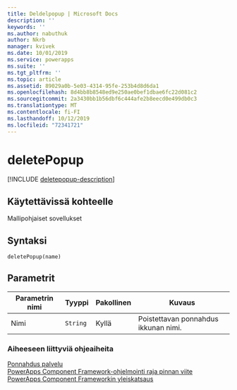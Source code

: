 ```yaml
---
title: Deldelpopup | Microsoft Docs
description: ''
keywords: ''
ms.author: nabuthuk
author: Nkrb
manager: kvivek
ms.date: 10/01/2019
ms.service: powerapps
ms.suite: ''
ms.tgt_pltfrm: ''
ms.topic: article
ms.assetid: 89029a0b-5e03-4314-95fe-253b4d8d6da1
ms.openlocfilehash: 8d4bb8b8548ed9e250ae0bef1dbae6fc22d081c2
ms.sourcegitcommit: 2a3430bb1b56dbf6c444afe2b8eecd0e499db0c3
ms.translationtype: MT
ms.contentlocale: fi-FI
ms.lasthandoff: 10/12/2019
ms.locfileid: "72341721"
---
```

# <a name="deletepopup"></a>deletePopup

[!INCLUDE [deletepopup-description](includes/deletepopup-description.md)]

## <a name="available-for"></a>Käytettävissä kohteelle 

Mallipohjaiset sovellukset

## <a name="syntax"></a>Syntaksi

`deletePopup(name)`

## <a name="parameters"></a>Parametrit

| Parametrin nimi|Tyyppi|Pakollinen|Kuvaus|
| ------------- |----|--------|-----------|
|Nimi|`String`|Kyllä|Poistettavan ponnahdus ikkunan nimi.|


### <a name="related-topics"></a>Aiheeseen liittyviä ohjeaiheita

[Ponnahdus palvelu](../popupservice.md)<br/>
[PowerApps Component Framework-ohjelmointi raja pinnan viite](../../reference/index.md)<br/>
[PowerApps Component Frameworkin yleiskatsaus](../../overview.md)